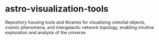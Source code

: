 # astro-visualization-tools
Repository housing tools and libraries for visualizing celestial objects, cosmic phenomena, and intergalactic network topology, enabling intuitive exploration and analysis of the universe.
